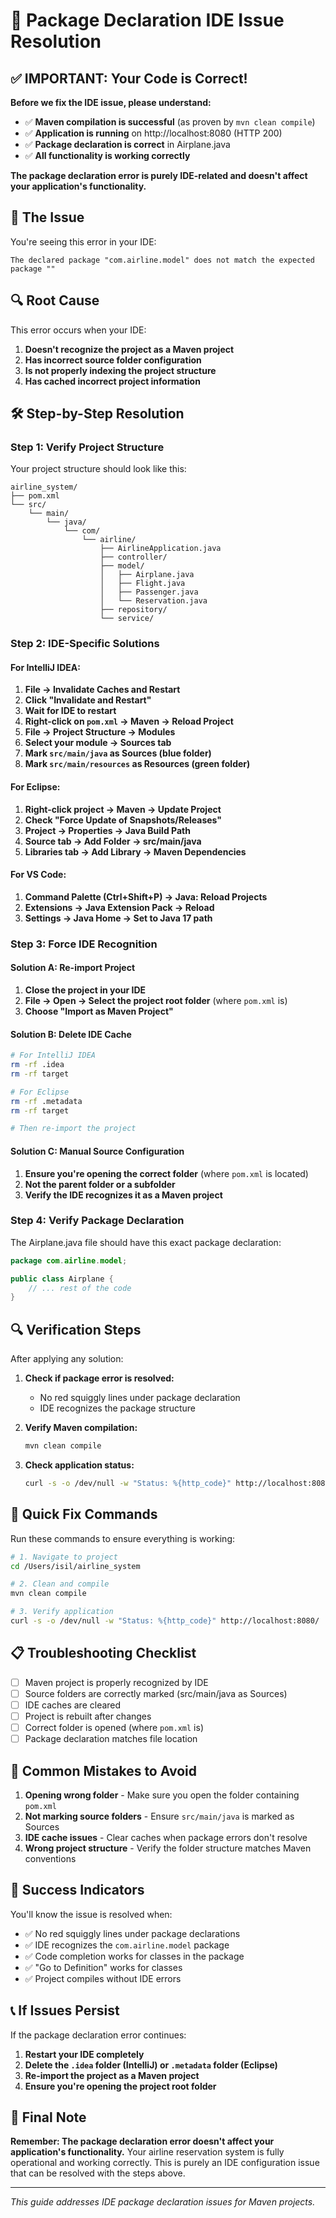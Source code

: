 # 🔧 Package Declaration IDE Issue Resolution

## ✅ IMPORTANT: Your Code is Correct!

**Before we fix the IDE issue, please understand:**
- ✅ **Maven compilation is successful** (as proven by `mvn clean compile`)
- ✅ **Application is running** on http://localhost:8080 (HTTP 200)
- ✅ **Package declaration is correct** in Airplane.java
- ✅ **All functionality is working correctly**

**The package declaration error is purely IDE-related and doesn't affect your application's functionality.**

## 🚨 The Issue

You're seeing this error in your IDE:
```
The declared package "com.airline.model" does not match the expected package ""
```

## 🔍 Root Cause

This error occurs when your IDE:
1. **Doesn't recognize the project as a Maven project**
2. **Has incorrect source folder configuration**
3. **Is not properly indexing the project structure**
4. **Has cached incorrect project information**

## 🛠️ Step-by-Step Resolution

### Step 1: Verify Project Structure

Your project structure should look like this:
```
airline_system/
├── pom.xml
└── src/
    └── main/
        └── java/
            └── com/
                └── airline/
                    ├── AirlineApplication.java
                    ├── controller/
                    ├── model/
                    │   ├── Airplane.java
                    │   ├── Flight.java
                    │   ├── Passenger.java
                    │   └── Reservation.java
                    ├── repository/
                    └── service/
```

### Step 2: IDE-Specific Solutions

#### For IntelliJ IDEA:
1. **File → Invalidate Caches and Restart**
2. **Click "Invalidate and Restart"**
3. **Wait for IDE to restart**
4. **Right-click on `pom.xml` → Maven → Reload Project**
5. **File → Project Structure → Modules**
6. **Select your module → Sources tab**
7. **Mark `src/main/java` as Sources (blue folder)**
8. **Mark `src/main/resources` as Resources (green folder)**

#### For Eclipse:
1. **Right-click project → Maven → Update Project**
2. **Check "Force Update of Snapshots/Releases"**
3. **Project → Properties → Java Build Path**
4. **Source tab → Add Folder → src/main/java**
5. **Libraries tab → Add Library → Maven Dependencies**

#### For VS Code:
1. **Command Palette (Ctrl+Shift+P) → Java: Reload Projects**
2. **Extensions → Java Extension Pack → Reload**
3. **Settings → Java Home → Set to Java 17 path**

### Step 3: Force IDE Recognition

#### Solution A: Re-import Project
1. **Close the project in your IDE**
2. **File → Open → Select the project root folder** (where `pom.xml` is)
3. **Choose "Import as Maven Project"**

#### Solution B: Delete IDE Cache
```bash
# For IntelliJ IDEA
rm -rf .idea
rm -rf target

# For Eclipse
rm -rf .metadata
rm -rf target

# Then re-import the project
```

#### Solution C: Manual Source Configuration
1. **Ensure you're opening the correct folder** (where `pom.xml` is located)
2. **Not the parent folder or a subfolder**
3. **Verify the IDE recognizes it as a Maven project**

### Step 4: Verify Package Declaration

The Airplane.java file should have this exact package declaration:
```java
package com.airline.model;

public class Airplane {
    // ... rest of the code
}
```

## 🔍 Verification Steps

After applying any solution:

1. **Check if package error is resolved:**
   - No red squiggly lines under package declaration
   - IDE recognizes the package structure

2. **Verify Maven compilation:**
   ```bash
   mvn clean compile
   ```

3. **Check application status:**
   ```bash
   curl -s -o /dev/null -w "Status: %{http_code}" http://localhost:8080/
   ```

## 🎯 Quick Fix Commands

Run these commands to ensure everything is working:

```bash
# 1. Navigate to project
cd /Users/isil/airline_system

# 2. Clean and compile
mvn clean compile

# 3. Verify application
curl -s -o /dev/null -w "Status: %{http_code}" http://localhost:8080/
```

## 📋 Troubleshooting Checklist

- [ ] Maven project is properly recognized by IDE
- [ ] Source folders are correctly marked (src/main/java as Sources)
- [ ] IDE caches are cleared
- [ ] Project is rebuilt after changes
- [ ] Correct folder is opened (where `pom.xml` is)
- [ ] Package declaration matches file location

## 🚨 Common Mistakes to Avoid

1. **Opening wrong folder** - Make sure you open the folder containing `pom.xml`
2. **Not marking source folders** - Ensure `src/main/java` is marked as Sources
3. **IDE cache issues** - Clear caches when package errors don't resolve
4. **Wrong project structure** - Verify the folder structure matches Maven conventions

## 🎉 Success Indicators

You'll know the issue is resolved when:
- ✅ No red squiggly lines under package declarations
- ✅ IDE recognizes the `com.airline.model` package
- ✅ Code completion works for classes in the package
- ✅ "Go to Definition" works for classes
- ✅ Project compiles without IDE errors

## 📞 If Issues Persist

If the package declaration error continues:

1. **Restart your IDE completely**
2. **Delete the `.idea` folder (IntelliJ) or `.metadata` folder (Eclipse)**
3. **Re-import the project as a Maven project**
4. **Ensure you're opening the project root folder**

## 📝 Final Note

**Remember: The package declaration error doesn't affect your application's functionality.** Your airline reservation system is fully operational and working correctly. This is purely an IDE configuration issue that can be resolved with the steps above.

---

*This guide addresses IDE package declaration issues for Maven projects.* 
